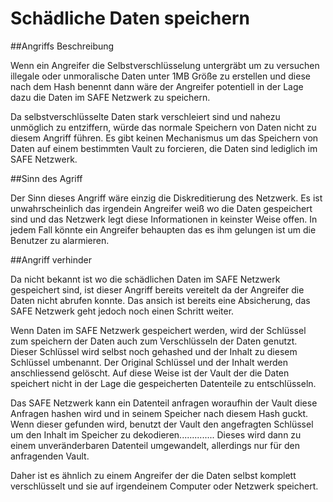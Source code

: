 # Schädliche Daten speichern

##Angriffs Beschreibung

Wenn ein Angreifer die Selbstverschlüsselung untergräbt um zu versuchen illegale oder unmoralische Daten unter 1MB Größe zu erstellen und diese nach dem Hash benennt dann wäre der Angreifer potentiell in der Lage dazu die Daten im SAFE Netzwerk zu speichern.

Da selbstverschlüsselte Daten stark verschleiert sind und nahezu unmöglich zu entziffern, würde das normale Speichern von Daten nicht zu diesem Angriff
führen. Es gibt keinen Mechanismus um das Speichern von Daten auf einem bestimmten Vault zu forcieren, die Daten sind lediglich im SAFE Netzwerk.

##Sinn des Agriff

Der Sinn dieses Angriff wäre einzig die Diskreditierung des Netzwerk. Es ist unwahrscheinlich das irgendein Angreifer weiß wo die Daten gespeichert sind und das Netzwerk legt diese Informationen in keinster Weise offen. In jedem Fall könnte ein Angreifer behaupten das es ihm gelungen ist um die Benutzer zu alarmieren.

##Angriff verhinder

Da nicht bekannt ist wo die schädlichen Daten im SAFE Netzwerk gespeichert sind, ist dieser Angriff bereits vereitelt da der Angreifer die Daten nicht abrufen konnte. Das ansich ist bereits eine Absicherung, das SAFE Netzwerk geht jedoch noch einen Schritt weiter.

Wenn Daten im SAFE Netzwerk gespeichert werden, wird der Schlüssel zum speichern der Daten auch zum Verschlüsseln der Daten genutzt. Dieser Schlüssel wird selbst noch gehashed und der Inhalt zu diesem Schlüssel umbenannt. Der Original Schlüssel und der Inhalt werden anschliessend gelöscht. Auf diese Weise ist der Vault der die Daten speichert nicht in der Lage die gespeicherten Datenteile zu entschlüsseln.

Das SAFE Netzwerk kann ein Datenteil anfragen woraufhin der Vault diese Anfragen hashen wird und in seinem Speicher nach diesem Hash guckt. Wenn dieser gefunden wird, benutzt der Vault den angefragten Schlüssel um den Inhalt im Speicher zu dekodieren.............. Dieses wird dann zu einem unveränderbaren Datenteil umgewandelt, allerdings nur für den anfragenden Vault.

Daher ist es ähnlich zu einem Angreifer der die Daten selbst komplett verschlüsselt und sie auf irgendeinem Computer oder Netzwerk speichert.
